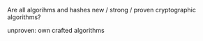  Are all algorihms and hashes new / strong / proven cryptographic algorithms? 

unproven: own crafted algorithms 